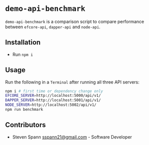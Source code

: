 # `demo-api-benchmark`

`demo-api-benchmark` is a comparison script to compare performance between `efcore-api`, `dapper-api` and `node-api`.

## Installation

* Run `npm i` 

## Usage

Run the following in a `Terminal` after running all three API servers: 

```sh
npm i # first time or dependency change only
EFCORE_SERVER=http://localhost:5000/api/v1/
DAPPER_SERVER=http://localhost:5001/api/v1/
NODE_SERVER=http://localhost:5002/api/v1/
npm run benchmark
```

## Contributors

* Steven Spann <sspann21@gmail.com> - Software Developer
